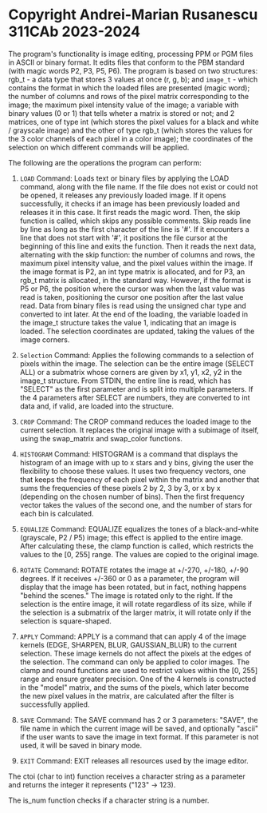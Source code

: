 # Copyright Andrei-Marian Rusanescu 311CAb 2023-2024

The program's functionality is image editing, processing PPM or PGM
files in ASCII or binary format. It edits files that conform to the
PBM standard (with magic words P2, P3, P5, P6). The program is based
on two structures: rgb_t - a data type that stores 3 values at once
(r, g, b); and `image_t` - which contains the format in which the
loaded files are presented (magic word); the number of columns and
rows of the pixel matrix corresponding to the image; the maximum
pixel intensity value of the image; a variable with binary values
(0 or 1) that tells wheter a matrix is stored or not; and 2 matrices,
one of type int (which stores the pixel values for a black and white /
grayscale image) and the other of type rgb_t (which stores the values
for the 3 color channels of each pixel in a color image); the coordinates
of the selection on which different commands will be applied.

The following are the operations the program can perform:

1. `LOAD` Command: Loads text or binary files by applying the LOAD command,
along with the file name. If the file does not exist or could not be
opened, it releases any previously loaded image. If it opens successfully,
it checks if an image has been previously loaded and releases it in this
case. It first reads the magic word. Then, the skip function is called,
which skips any possible comments. Skip reads line by line as long as the
first character of the line is '#'. If it encounters a line that does not
start with '#', it positions the file cursor at the beginning of this line
and exits the function. Then it reads the next data, alternating with the
skip function: the number of columns and rows, the maximum pixel intensity
value, and the pixel values within the image. If the image format is P2,
an int type matrix is allocated, and for P3, an rgb_t matrix is allocated,
in the standard way. However, if the format is P5 or P6, the position where
the cursor was when the last value was read is taken, positioning the cursor
one position after the last value read. Data from binary files is read using
the unsigned char type and converted to int later. At the end of the loading,
the variable loaded in the image_t structure takes the value 1, indicating
that an image is loaded. The selection coordinates are updated, taking the
values of the image corners.

2. `Selection` Command: Applies the following commands to a selection of
pixels within the image. The selection can be the entire image (SELECT ALL)
or a submatrix whose corners are given by x1, y1, x2, y2 in the image_t
structure. From STDIN, the entire line is read, which has "SELECT" as the
first parameter and is split into multiple parameters. If the 4 parameters
after SELECT are numbers, they are converted to int data and, if valid,
are loaded into the structure.

3. `CROP` Command: The CROP command reduces the loaded image to the current
selection. It replaces the original image with a subimage of itself, using
the swap_matrix and swap_color functions.

4. `HISTOGRAM` Command: HISTOGRAM is a command that displays the histogram
of an image with up to x stars and y bins, giving the user the flexibility
to choose these values. It uses two frequency vectors, one that keeps the
frequency of each pixel within the matrix and another that sums the
frequencies of these pixels 2 by 2, 3 by 3, or x by x (depending on the
chosen number of bins). Then the first frequency vector takes the values of
the second one, and the number of stars for each bin is calculated.

5. `EQUALIZE` Command: EQUALIZE equalizes the tones of a black-and-white
(grayscale, P2 / P5) image; this effect is applied to the entire image. After
calculating these, the clamp function is called, which restricts the values
to the [0, 255] range. The values are copied to the original image.

6. `ROTATE` Command: ROTATE rotates the image at +/-270, +/-180, +/-90 degrees.
If it receives +/-360 or 0 as a parameter, the program will display that the
image has been rotated, but in fact, nothing happens "behind the scenes." The
image is rotated only to the right. If the selection is the entire image, it
will rotate regardless of its size, while if the selection is a submatrix of
the larger matrix, it will rotate only if the selection is square-shaped.

7. `APPLY` Command: APPLY is a command that can apply 4 of the image kernels
(EDGE, SHARPEN, BLUR, GAUSSIAN_BLUR) to the current selection. These image
kernels do not affect the pixels at the edges of the selection. The command can
only be applied to color images. The clamp and round functions are used to
restrict values within the [0, 255] range and ensure greater precision. One of
the 4 kernels is constructed in the "model" matrix, and the sums of the pixels,
which later become the new pixel values in the matrix, are calculated after
the filter is successfully applied.

8. `SAVE` Command: The SAVE command has 2 or 3 parameters: "SAVE", the file name
in which the current image will be saved, and optionally "ascii" if the user
wants to save the image in text format. If this parameter is not used, it will
be saved in binary mode.

9. `EXIT` Command: EXIT releases all resources used by the image editor.

The ctoi (char to int) function receives a character string as a parameter and
returns the integer it represents ("123" -> 123).

The is_num function checks if a character string is a number.

